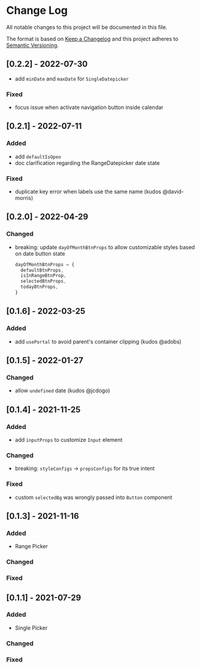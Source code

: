 
# Change Log
All notable changes to this project will be documented in this file.
 
The format is based on [Keep a Changelog](http://keepachangelog.com/)
and this project adheres to [Semantic Versioning](http://semver.org/).

## [0.2.2] - 2022-07-30

 - add `minDate` and `maxDate` for `SingleDatepicker`

 ### Fixed

 - focus issue when activate navigation button inside calendar

## [0.2.1] - 2022-07-11

### Added

 - add `defaultIsOpen` 
 - doc clarification regarding the RangeDatepicker date state

### Fixed

 - duplicate key error when labels use the same name (kudos @david-morris)

## [0.2.0] - 2022-04-29

### Changed

- breaking: update `dayOfMonthBtnProps` to allow customizable styles based on date button state
    ```ts
    dayOfMonthBtnProps = {
      defaultBtnProps,
      isInRangeBtnProp,
      selectedBtnProps,
      todayBtnProps,
    }
    ```

## [0.1.6] - 2022-03-25

### Added

- add `usePortal` to avoid parent's container clipping (kudos @adobs)

## [0.1.5] - 2022-01-27

### Changed

- allow `undefined` date (kudos @jcdogo) 

 
## [0.1.4] - 2021-11-25
 
### Added

- add `inputProps` to customize `Input` element

### Changed

- breaking: `styleConfigs` -> `propsConfigs` for its true intent

### Fixed

- custom `selectedBg` was wrongly passed into `Button` component

## [0.1.3] - 2021-11-16
 
### Added

- Range Picker
 
### Changed

### Fixed

## [0.1.1] - 2021-07-29
 
### Added

- Single Picker
 
### Changed

### Fixed
